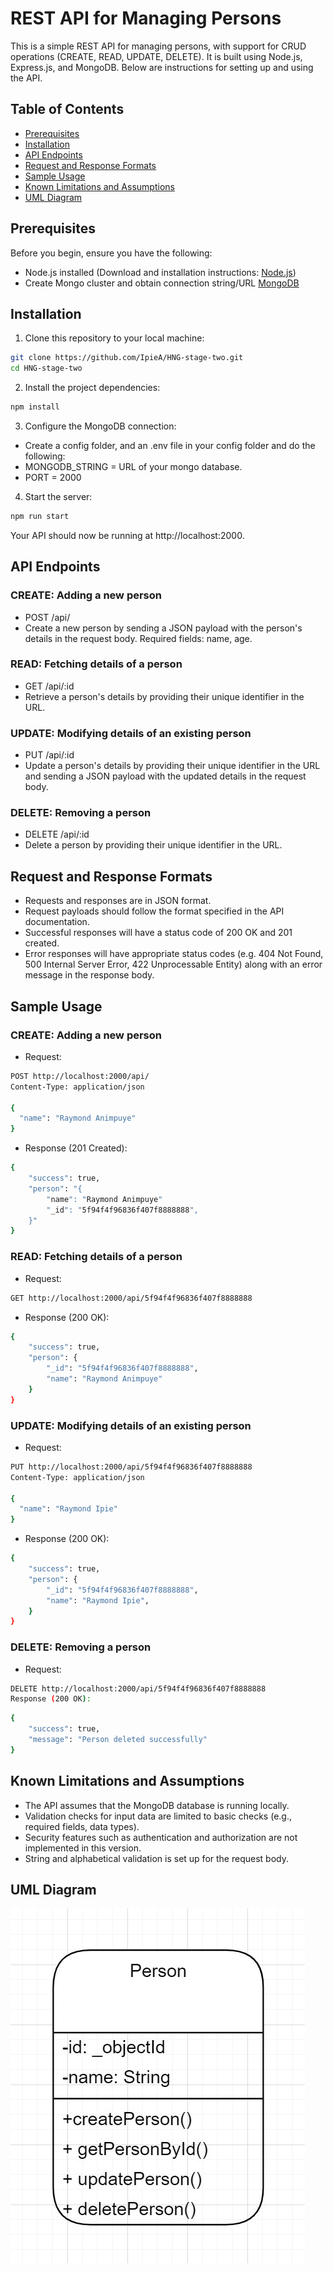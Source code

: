 # REST API for Managing Persons
This is a simple REST API for managing persons, with support for CRUD operations (CREATE, READ, UPDATE, DELETE). It is built using Node.js, Express.js, and MongoDB. Below are instructions for setting up and using the API.

## Table of Contents
- [Prerequisites](#prerequisites)
- [Installation](#installation)
- [API Endpoints](#api_endpoints)
- [Request and Response Formats](#response_formats)
- [Sample Usage](#sample_usage)
- [Known Limitations and Assumptions](#known_limitations)
- [UML Diagram](#uml_diagram)

## Prerequisites
Before you begin, ensure you have the following:

- Node.js installed (Download and installation instructions: [Node.js](https://nodejs.org))
- Create Mongo cluster and obtain connection string/URL [MongoDB](https://www.mongodb.com/docs/atlas/getting-started/)

## Installation
1. Clone this repository to your local machine:

```bash
git clone https://github.com/IpieA/HNG-stage-two.git
cd HNG-stage-two
```
2. Install the project dependencies:
```bash
npm install
```

3. Configure the MongoDB connection:

- Create a config folder, and an .env file in your config folder and do the following:
- MONGODB_STRING = URL of your mongo database.
- PORT = 2000

4. Start the server:

```bash
npm run start
```
Your API should now be running at http://localhost:2000.

## API Endpoints

### CREATE: Adding a new person
- POST /api/
- Create a new person by sending a JSON payload with the person's details in the request body. Required fields: name, age.

### READ: Fetching details of a person
- GET /api/:id
- Retrieve a person's details by providing their unique identifier in the URL.

### UPDATE: Modifying details of an existing person
- PUT /api/:id
- Update a person's details by providing their unique identifier in the URL and sending a JSON payload with the updated details in the request body.

### DELETE: Removing a person
- DELETE /api/:id
- Delete a person by providing their unique identifier in the URL.

## Request and Response Formats

- Requests and responses are in JSON format.
- Request payloads should follow the format specified in the API documentation.
- Successful responses will have a status code of 200 OK and 201 created.
- Error responses will have appropriate status codes (e.g. 404 Not Found, 500 Internal Server Error, 422 Unprocessable Entity) along with an error message in the response body.

## Sample Usage

### CREATE: Adding a new person
- Request:

```bash
POST http://localhost:2000/api/
Content-Type: application/json

{
  "name": "Raymond Animpuye"
}
```
- Response (201 Created):

```bash
{
    "success": true,
    "person": "{
        "name": "Raymond Animpuye"
        "_id": "5f94f4f96836f407f8888888",
    }"
}
```

### READ: Fetching details of a person

- Request:
```bash
GET http://localhost:2000/api/5f94f4f96836f407f8888888
```

- Response (200 OK):

```bash
{
    "success": true,
    "person": {
        "_id": "5f94f4f96836f407f8888888",
        "name": "Raymond Animpuye"
    }
}
```

### UPDATE: Modifying details of an existing person

- Request:
```bash
PUT http://localhost:2000/api/5f94f4f96836f407f8888888
Content-Type: application/json

{
  "name": "Raymond Ipie"
}
```

- Response (200 OK):

```bash
{
    "success": true,
    "person": {
        "_id": "5f94f4f96836f407f8888888",
        "name": "Raymond Ipie",
    }
}
```

### DELETE: Removing a person

- Request:

```bash
DELETE http://localhost:2000/api/5f94f4f96836f407f8888888
Response (200 OK):
```
```bash
{
    "success": true,
    "message": "Person deleted successfully"
}
```

## Known Limitations and Assumptions

- The API assumes that the MongoDB database is running locally.
- Validation checks for input data are limited to basic checks (e.g., required fields, data types).
- Security features such as authentication and authorization are not implemented in this version.
- String and alphabetical validation is set up for the request body.


## UML Diagram
![UML Diagram](./images/umlDiagram.jpg)